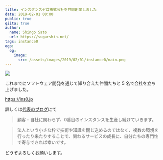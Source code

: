 ```yaml
---
title: インスタンスゼロ株式会社を共同創業しました
date: 2019-02-01 00:00
public: true
qiita: true
author:
  name: Shingo Sato
  url: https://sugarshin.net/
tags: instance0
ogp:
  og:
    image:
      src: /assets/images/2019/02/01/instance0/main.png
---
```


![](/assets/images/2019/02/01/instance0/main.png)

これまでにソフトウェア開発を通じて知り合えた仲間たちと 5 名で会社を立ち上げました。

https://ins0.jp

詳しくは[代表のブログ](https://ja.ngs.io/2019/02/01/instance0/)にて

> 顧客・自社に関わらず、0番目のインスタンスを生産し続けていきます。

> 法人という小さな枠で技術や知識を閉じ込めるのではなく、複数の環境を行ったり来たりすることで、関わるサービスの成長に、自分たちの専門性で寄与できれば幸いです。

どうぞよろしくお願いします。
